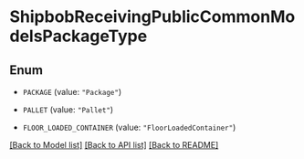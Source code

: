 # ShipbobReceivingPublicCommonModelsPackageType

## Enum


* `PACKAGE` (value: `"Package"`)

* `PALLET` (value: `"Pallet"`)

* `FLOOR_LOADED_CONTAINER` (value: `"FloorLoadedContainer"`)


[[Back to Model list]](../README.md#documentation-for-models) [[Back to API list]](../README.md#documentation-for-api-endpoints) [[Back to README]](../README.md)


